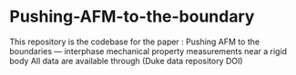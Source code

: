# Pushing-AFM-to-the-boundary

This repository is the codebase for the paper : Pushing AFM to the boundaries — interphase mechanical property measurements near a rigid body
All data are available through (Duke data repository DOI)
